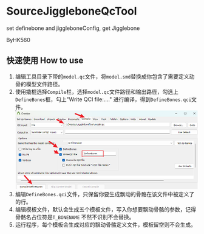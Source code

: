 # SourceJiggleboneQcTool
set definebone and jiggleboneConfig, get Jigglebone

ByHK560

## 快速使用 How to use
  1. 编辑工具目录下带的`model.qc`文件，将`model.smd`替换成你包含了需要定义动骨的模型文件路径。
  2. 使用撬棍选择`Compile`栏，选择`model.qc`文件路径和输出路径，勾选上`DefineBones`框，勾上"Write QCI file:...." 进行编译，得到`DefineBones.qci`文件。
   ![](pic/compile.png)
  3. 编辑`DefineBones.qci`文件，只保留你要生成飘动的骨骼在该文件中被定义了的行。
  4. 编辑模板文件，默认会生成五个模板文件，写入你想要飘动骨骼的参数，记得骨骼名占位符是`T_BONENAME` 不然不识别不会替换。
  5. 运行程序，每个模板会生成对应的飘动骨骼定义文件，模板留空则不会生成。 